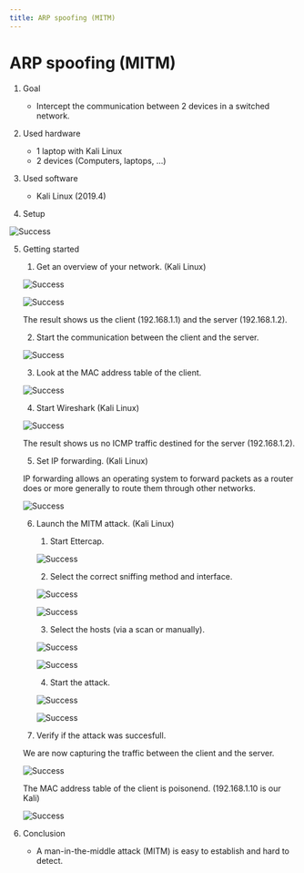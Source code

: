 ```yaml
---
title: ARP spoofing (MITM)
---
```


# ARP spoofing (MITM)

1. Goal
    * Intercept the communication between 2 devices in a switched network.

2. Used hardware
    * 1 laptop with Kali Linux
    * 2 devices (Computers, laptops, ...)

3. Used software
    * Kali Linux (2019.4)

4. Setup

![Success](./assets/mitm.png)

5. Getting started
    1. Get an overview of your network. (Kali Linux)
    
    ![Success](./assets/netdiscover_command.png)

    ![Success](./assets/netdiscover_result.png)

    The result shows us the client (192.168.1.1) and the server (192.168.1.2).

    2. Start the communication between the client and the server.

    ![Success](./assets/ping.png)
    
    3. Look at the MAC address table of the client.

    ![Success](./assets/first_arp.png)

    4. Start Wireshark (Kali Linux)

    ![Success](./assets/first_Wireshark.png)

    The result shows us no ICMP traffic destined for the server (192.168.1.2).

    5. Set IP forwarding. (Kali Linux)
    
    IP forwarding allows an operating system to forward packets as a router does or more generally to route them through other networks.
    
    ![Success](./assets/ip_forward.png)

    6. Launch the MITM attack. (Kali Linux)

        1. Start Ettercap.

        ![Success](./assets/Ettercap.png)

        2. Select the correct sniffing method and interface.

        ![Success](./assets/sniffing.png)

        ![Success](./assets/sniffing2.png)

        3. Select  the hosts (via a scan or manually).

        ![Success](./assets/scan.png)

        ![Success](./assets/scan2.png)

        4. Start the attack.

        ![Success](./assets/attack.png)

        ![Success](./assets/attack2.png)

    7. Verify if the attack was succesfull.

    We are now capturing the traffic between the client and the server.

    ![Success](./assets/after_wireshark.png)

    The MAC address table of the client is poisonend. (192.168.1.10 is our Kali)

    ![Success](./assets/last_arp.png)

6. Conclusion
    * A man-in-the-middle attack (MITM) is easy to establish and hard to detect.
        


